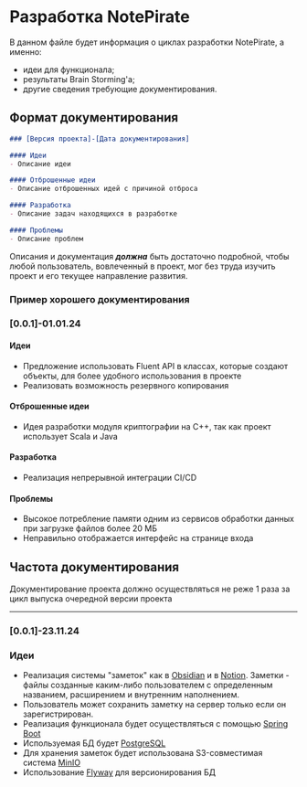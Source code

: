 # Разработка NotePirate
В данном файле будет информация о циклах разработки NotePirate, а именно:
- идеи для функционала;
- результаты Brain Storming'а;
- другие сведения требующие документирования.

## Формат документирования 

```markdown
### [Версия проекта]-[Дата документирования]

#### Идеи 
- Описание идеи

#### Отброшенные идеи
- Описание отброшенных идей с причиной отброса

#### Разработка 
- Описание задач находящихся в разработке 

#### Проблемы
- Описание проблем
```
Описания и документация ***должна*** быть достаточно подробной, чтобы любой пользователь, вовлеченный в проект, 
мог без труда изучить проект и его текущее направление развития.

### Пример хорошего документирования

### [0.0.1]-01.01.24

#### Идеи
- Предложение использовать Fluent API в классах, которые создают объекты, для более удобного использования 
в проекте
- Реализовать возможность резервного копирования

#### Отброшенные идеи
- Идея разработки модуля криптографии на C++, так как проект использует Scala и Java

#### Разработка
- Реализация непрерывной интеграции CI/CD

#### Проблемы
- Высокое потребление памяти одним из сервисов обработки данных при загрузке файлов более 20 МБ
- Неправильно отображается интерфейс на странице входа

## Частота документирования 
Документирование проекта должно осуществляться не реже 1 раза за цикл выпуска очередной версии проекта

---

### [0.0.1]-23.11.24

### Идеи
- Реализация системы "заметок" как в [Obsidian](https://obsidian.md/) и в [Notion](https://www.notion.so/). 
Заметки - файлы созданные каким-либо пользователем с определенным названием, расширением и внутренним наполнением.
- Пользователь может сохранить заметку на сервер только если он зарегистрирован.
- Реализация функционала будет осуществляться с помощью [Spring Boot](https://spring.io/projects/spring-boot)
- Используемая БД будет [PostgreSQL](https://www.postgresql.org/)
- Для хранения заметок будет использована S3-совместимая система [MinIO](https://min.io/docs/minio/container/index.html)
- Использование [Flyway](https://documentation.red-gate.com/flyway) для версионирования БД